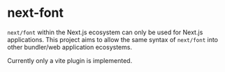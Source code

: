 # next-font

`next/font` within the Next.js ecosystem can only be used for Next.js applications. This project aims to allow the same syntax of `next/font` into other bundler/web application ecosystems.

Currently only a vite plugin is implemented.

